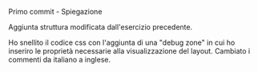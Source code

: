 Primo commit - Spiegazione

Aggiunta struttura modificata dall'esercizio precedente.

Ho snellito il codice css con l'aggiunta di una "debug zone" in cui ho inseriro le proprietà necessarie alla visualizzazione del layout.
Cambiato i commenti da italiano a inglese. 
